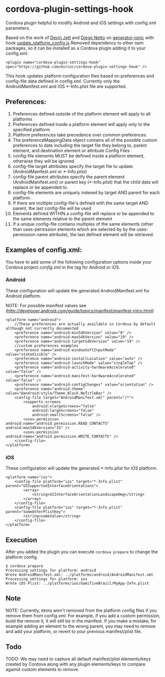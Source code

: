 # cordova-plugin-settings-hook
Cordova plugin helpful to modify Android and iOS settings with config.xml parameters.

Based on the work of [Devin Jett](https://github.com/djett) and [Diego Netto](https://github.com/diegonetto) on [generator-ionic](https://github.com/diegonetto/generator-ionic) with hook [update_platform_config.js](https://github.com/diegonetto/generator-ionic/blob/master/templates/hooks/after_prepare/update_platform_config.js)
Removed dependency to other npm packages, so it can be installed as a Cordova plugin adding it to your config.xml:
```
<plugin name="cordova-plugin-settings-hook" spec="https://github.com/mircoc/cordova-plugin-settings-hook" />
```

This hook updates platform configuration files based on preferences and config-file data defined in config.xml.
Currently only the AndroidManifest.xml and IOS *-Info.plist file are supported.

## Preferences:
1.  Preferences defined outside of the platform element will apply to all platforms
2.  Preferences defined inside a platform element will apply only to the specified platform
3.  Platform preferences take precedence over common preferences
4.  The preferenceMappingData object contains all of the possible custom preferences to date including the
    target file they belong to, parent element, and destination element or attribute
Config Files
1.  config-file elements MUST be defined inside a platform element, otherwise they will be ignored.
2.  config-file target attributes specify the target file to update. (AndroidManifest.xml or *-Info.plist)
3.  config-file parent attributes specify the parent element (AndroidManifest.xml) or parent key (*-Info.plist)
    that the child data will replace or be appended to.
4.  config-file elements are uniquely indexed by target AND parent for each platform.
5.  If there are multiple config-file's defined with the same target AND parent, the last config-file will be used
6.  Elements defined WITHIN a config-file will replace or be appended to the same elements relative to the parent element
7.  If a unique config-file contains multiples of the same elements (other than uses-permssion elements which are
    selected by by the uses-permission name attribute), the last defined element will be retrieved.

## Examples of config.xml:

You have to add some of the following configuration options inside your Cordova project _config.xml_ in the <platform> tag for Android or iOS.

### Android

These configuration will update the generated AndroidManifest.xml for Android platform.

NOTE: For possible manifest values see (http://developer.android.com/guide/topics/manifest/manifest-intro.html)

```
<platform name="android">
    //These preferences are actually available in Cordova by default although not currently documented
    <preference name="android-minSdkVersion" value="8" />
    <preference name="android-maxSdkVersion" value="19" />
    <preference name="android-targetSdkVersion" value="19" />
    //custom preferences examples
    <preference name="android-windowSoftInputMode" value="stateVisible" />
    <preference name="android-installLocation" value="auto" />
    <preference name="android-launchMode" value="singleTop" />
    <preference name="android-activity-hardwareAccelerated" value="false" />
    <preference name="android-manifest-hardwareAccelerated" value="false" />
    <preference name="android-configChanges" value="orientation" />
    <preference name="android-theme" value="@android:style/Theme.Black.NoTitleBar" />
    <config-file target="AndroidManifest.xml" parent="/*">
        <supports-screens
            android:xlargeScreens="false"
            android:largeScreens="false"
            android:smallScreens="false" />
        <uses-permission android:name="android.permission.READ_CONTACTS" android:maxSdkVersion="15" />
        <uses-permission android:name="android.permission.WRITE_CONTACTS" />
    </config-file>
</platform>
```

### iOS

These configuration will update the generated *-Info.plist for iOS platform.

```
<platform name="ios">
    <config-file platform="ios" target="*-Info.plist" parent="UISupportedInterfaceOrientations">
        <array>
            <string>UIInterfaceOrientationLandscapeOmg</string>
        </array>
    </config-file>
    <config-file platform="ios" target="*-Info.plist" parent="SomeOtherPlistKey">
        <string>someValue</string>
    </config-file>
</platform>
```
## Execution

After you added the plugin you can execute `cordova prepare` to change the platform config.
```
$ cordova prepare
Processing settings for platform: android
Wrote AndroidManifest.xml: ../platforms/android/AndroidManifest.xml
Processing settings for platform: ios
Wrote iOS Plist: ../platforms/ios/GamifiveBrazil/MyApp-Info.plist

```


## Note
NOTE: Currently, items aren't removed from the platform config files if you remove them from config.xml.
      For example, if you add a custom permission, build the remove it, it will still be in the manifest.
      If you make a mistake, for example adding an element to the wrong parent, you may need to remove and add your platform,
      or revert to your previous manifest/plist file.

## Todo
TODO: We may need to capture all default manifest/plist elements/keys created by Cordova along with any plugin elements/keys to compare against custom elements to remove.
